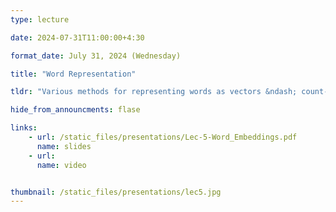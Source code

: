 ```yaml
---
type: lecture

date: 2024-07-31T11:00:00+4:30

format_date: July 31, 2024 (Wednesday)

title: "Word Representation"

tldr: "Various methods for representing words as vectors &ndash; count-based methods, methods for learning embeddings (Word2vec)."

hide_from_announcments: flase

links: 
    - url: /static_files/presentations/Lec-5-Word_Embeddings.pdf
      name: slides
    - url: 
      name: video


thumbnail: /static_files/presentations/lec5.jpg
---
```


<!-- Other additional contents using markdown -->
